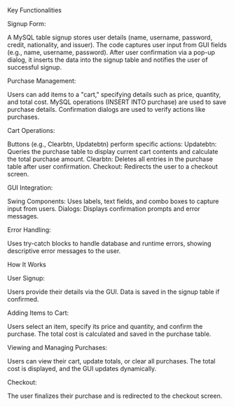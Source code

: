 Key Functionalities

Signup Form:

A MySQL table signup stores user details (name, username, password, credit, nationality, and issuer).
The code captures user input from GUI fields (e.g., name, username, password).
After user confirmation via a pop-up dialog, it inserts the data into the signup table and notifies the user of successful signup.

Purchase Management:

Users can add items to a "cart," specifying details such as price, quantity, and total cost.
MySQL operations (INSERT INTO purchase) are used to save purchase details.
Confirmation dialogs are used to verify actions like purchases.

Cart Operations:

Buttons (e.g., Clearbtn, Updatebtn) perform specific actions:
Updatebtn: Queries the purchase table to display current cart contents and calculate the total purchase amount.
Clearbtn: Deletes all entries in the purchase table after user confirmation.
Checkout: Redirects the user to a checkout screen.

GUI Integration:

Swing Components: Uses labels, text fields, and combo boxes to capture input from users.
Dialogs: Displays confirmation prompts and error messages.

Error Handling:

Uses try-catch blocks to handle database and runtime errors, showing descriptive error messages to the user.



How It Works

User Signup:

Users provide their details via the GUI.
Data is saved in the signup table if confirmed.

Adding Items to Cart:

Users select an item, specify its price and quantity, and confirm the purchase.
The total cost is calculated and saved in the purchase table.

Viewing and Managing Purchases:

Users can view their cart, update totals, or clear all purchases.
The total cost is displayed, and the GUI updates dynamically.

Checkout:

The user finalizes their purchase and is redirected to the checkout screen.
